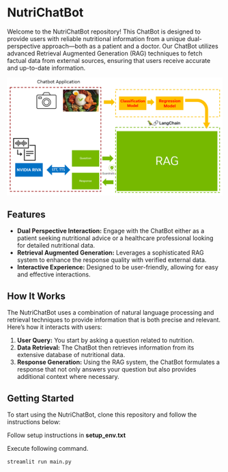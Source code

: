 # NutriChatBot

Welcome to the NutriChatBot repository! This ChatBot is designed to provide users with reliable nutritional information from a unique dual-perspective approach—both as a patient and a doctor. Our ChatBot utilizes advanced Retrieval Augmented Generation (RAG) techniques to fetch factual data from external sources, ensuring that users receive accurate and up-to-date information.

![FoodRAG](images/FoodRAG.png)

## Features

- **Dual Perspective Interaction:** Engage with the ChatBot either as a patient seeking nutritional advice or a healthcare professional looking for detailed nutritional data.
- **Retrieval Augmented Generation:** Leverages a sophisticated RAG system to enhance the response quality with verified external data.
- **Interactive Experience:** Designed to be user-friendly, allowing for easy and effective interactions.

## How It Works

The NutriChatBot uses a combination of natural language processing and retrieval techniques to provide information that is both precise and relevant. Here’s how it interacts with users:

1. **User Query:** You start by asking a question related to nutrition.
2. **Data Retrieval:** The ChatBot then retrieves information from its extensive database of nutritional data.
3. **Response Generation:** Using the RAG system, the ChatBot formulates a response that not only answers your question but also provides additional context where necessary.

## Getting Started

To start using the NutriChatBot, clone this repository and follow the instructions below:

Follow setup instructions in **setup_env.txt**

Execute following command.

```bash
streamlit run main.py
```
